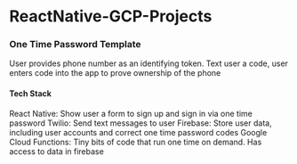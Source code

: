 # ReactNative-GCP-Projects

### One Time Password Template

User provides phone number as an identifying token. Text user a code, user enters code into the app to prove ownership of the phone

#### Tech Stack

React Native: Show user a form to sign up and sign in via one time password
Twilio: Send text messages to user
Firebase: Store user data, including user accounts and correct one time password codes
Google Cloud Functions: Tiny bits of code that run one time on demand. Has access to data in firebase
